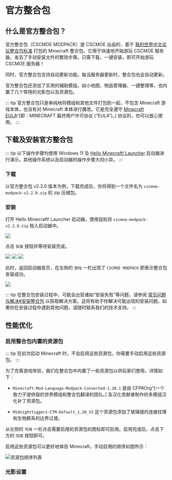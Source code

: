 # 官方整合包

## 什么是官方整合包？

官方整合包（CSCMOE MODPACK）是 CSCMOE 出品的，基于 [我的世界中文论坛整合包标准](#) 打包的 Minecraft 整合包。它用于快速地开始游玩 CSCMOE 服务器，省去了手动安装文件的繁琐步骤。只需下载，一键安装，即可开始游玩 CSCMOE 服务器！

同时，官方整合包支持自动更新功能。每当服务器更新时，整合包也会自动更新。

官方整合包还添加了实用的辅助模组，如小地图、物品管理器、一键整理等，也内置了几个常用的光影包以及资源包。

::: tip
官方整合包只是单纯地将模组和其他文件打包到一起，不包含 Minecraft 游戏本体，也没有对 Minecraft 本体进行魔改。它是完全遵守 [Minecraft EULA](https://www.minecraft.net/zh-hans/eula)^[即：MINECRAFT 最终用户许可协议 (“EULA”)。] 协议的，你可以放心使用。
:::

## 下载及安装官方整合包

::: tip
以下操作步骤均使用 Windows 11 及 [Hello Minecraft! Launcher](https://hmcl.huangyuhui.net) 启动器进行演示。其他操作系统以及启动器的操作步骤大同小异。
:::

### 下载

以官方整合包 v2.2.0 版本为例，下载完成后，你将得到一个文件名为 `cscmoe-modpack-v2.2.0.zip` 的 zip 压缩包。

### 安装

打开 Hello Minecraft! Launcher 启动器，使用鼠标将 `cscmoe-modpack-v2.2.0.zip` 拖入启动器中。

![](/images/modpack-install-step-1.jpg)

点击 `安装` 按钮并等待安装完成。

![](/images/modpack-install-step-2.jpg)
![](/images/modpack-install-step-3.jpg)
![](/images/modpack-install-step-4.jpg)

此时，返回启动器首页，在左侧的 `游戏` 一栏出现了 `CSCMOE MODPACK` 即表示整合包安装成功。

![](/images/modpack-install-step-5.jpg)

::: tip
在整合包安装过程中，可能会出现诸如“安装失败”等问题，请参阅 [常见问题与解决#安装整合包](/guide/troubles#安装整合包) 以获取解决方案。这将有助于你解决可能出现的安装问题。如果你在安装过程中遇到其他问题，请随时联系我们的技术支持。
:::

## 性能优化

### 启用整合包内置的资源包

::: tip
在初次启动 Minecraft 时，不会启用这些资源包，你需要手动启用这些资源包。
:::

为了完善游戏体验，我们在整合包中内置了一些资源包以供玩家们使用，详情如下：

- `Minecraft-Mod-Language-Modpack-Converted-1.20.1` 是由 CFPAOrg^[一个致力于提供我的世界模组和整合包翻译的团队。] 及汉化贡献者制作的多模组汉化补丁资源包。

- `Midnighttiggers-CTM-Default_1.20_V2` 这个资源包添加了玻璃缝的连接纹理和生物群系的边界过渡。

从左侧的 `可用` 一栏点击需要启用的资源包的图标即可启用。启用完成后，点击下方的 `完成` 按钮即可。

启用这些资源包可以更好地体验 Minecraft，手动启用的顺序如图所示：

![资源包顺序列表](/images/res-list.jpg)

### 光影设置
